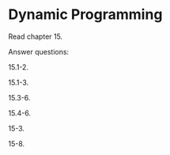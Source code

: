 # Dynamic Programming

Read chapter 15.

Answer questions:

15.1-2.

15.1-3.

15.3-6.

15.4-6.

15-3.

15-8.
